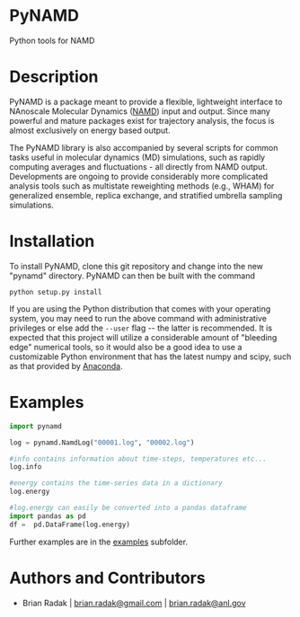 PyNAMD
======

Python tools for NAMD

Description
===========

PyNAMD is a package meant to provide a flexible, lightweight interface to NAnoscale Molecular Dynamics ([NAMD](http://www.ks.uiuc.edu/Research/namd/)) input and output. Since many powerful and mature packages exist for trajectory analysis, the focus is almost exclusively on energy based output.

The PyNAMD library is also accompanied by several scripts for common tasks useful in molecular dynamics (MD) simulations, such as rapidly computing averages and fluctuations - all directly from NAMD output. Developments are ongoing to provide considerably more complicated analysis tools such as multistate reweighting methods (e.g., WHAM) for generalized ensemble, replica exchange, and stratified umbrella sampling simulations.

Installation
============

To install PyNAMD, clone this git repository and change into the new "pynamd" directory. PyNAMD can then be built with the command

```
python setup.py install
```

If you are using the Python distribution that comes with your operating system, you may need to run the above command with administrative privileges or else add the ``--user`` flag -- the latter is recommended. It is expected that this project will utilize a considerable amount of "bleeding edge" numerical tools, so it would also be a good idea to use a customizable Python environment that has the latest numpy and scipy, such as that provided by [Anaconda](https://www.continuum.io/downloads).


Examples
========

```python
import pynamd

log = pynamd.NamdLog("00001.log", "00002.log")

#info contains information about time-steps, temperatures etc...
log.info

#energy contains the time-series data in a dictionary
log.energy

#log.energy can easily be converted into a pandas dataframe
import pandas as pd 
df =  pd.DataFrame(log.energy)
```

Further examples are in the [examples](examples/) subfolder. 

Authors and Contributors
========================

* Brian Radak | brian.radak@gmail.com | brian.radak@anl.gov

